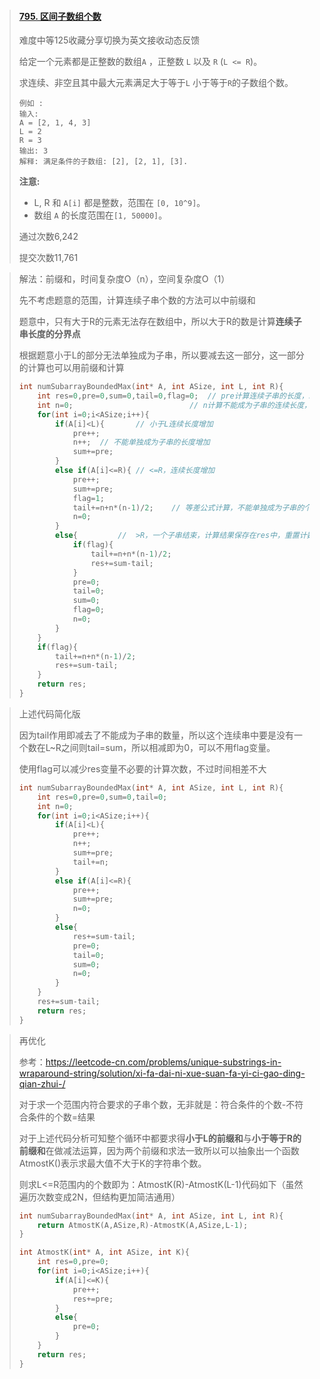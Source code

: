 > #### [795. 区间子数组个数](https://leetcode-cn.com/problems/number-of-subarrays-with-bounded-maximum/)
>
> 难度中等125收藏分享切换为英文接收动态反馈
>
> 给定一个元素都是正整数的数组`A` ，正整数 `L` 以及 `R` (`L <= R`)。
>
> 求连续、非空且其中最大元素满足大于等于`L` 小于等于`R`的子数组个数。
>
> ```
> 例如 :
> 输入: 
> A = [2, 1, 4, 3]
> L = 2
> R = 3
> 输出: 3
> 解释: 满足条件的子数组: [2], [2, 1], [3].
> ```
>
> **注意:**
>
> - L, R 和 `A[i]` 都是整数，范围在 `[0, 10^9]`。
> - 数组 `A` 的长度范围在`[1, 50000]`。
>
> 通过次数6,242
>
> 提交次数11,761

> 解法：前缀和，时间复杂度O（n），空间复杂度O（1）
>
> 先不考虑题意的范围，计算连续子串个数的方法可以中前缀和
>
> 题意中，只有大于R的元素无法存在数组中，所以大于R的数是计算**连续子串长度的分界点**
>
> 根据题意小于L的部分无法单独成为子串，所以要减去这一部分，这一部分的计算也可以用前缀和计算
>
> ```c
> int numSubarrayBoundedMax(int* A, int ASize, int L, int R){
>     int res=0,pre=0,sum=0,tail=0,flag=0;	// pre计算连续子串的长度，sum保存前缀和，tail保存这一连续子串中不能成为子串的数量
>     int n=0;							// n计算不能成为子串的连续长度，flag标志位，判断这个连续子串中是否存L~R范围内的数使得连续串符合条件
>     for(int i=0;i<ASize;i++){
>         if(A[i]<L){		// 小于L连续长度增加
>             pre++;
>             n++;	// 不能单独成为子串的长度增加
>             sum+=pre;
>         }
>         else if(A[i]<=R){	// <=R，连续长度增加
>             pre++;
>             sum+=pre;
>             flag=1;
>             tail+=n+n*(n-1)/2;	// 等差公式计算，不能单独成为子串的个数，L~R内的数相当于分界
>             n=0;
>         }
>         else{			//	>R，一个子串结束，计算结果保存在res中，重置计数器
>             if(flag){
>                 tail+=n+n*(n-1)/2;
>                 res+=sum-tail;
>             }
>             pre=0;
>             tail=0;
>             sum=0;
>             flag=0;
>             n=0;
>         }
>     }
>     if(flag){
>         tail+=n+n*(n-1)/2;
>         res+=sum-tail;
>     }
>     return res;
> }
> ```

> 上述代码简化版
>
> 因为tail作用即减去了不能成为子串的数量，所以这个连续串中要是没有一个数在L~R之间则tail=sum，所以相减即为0，可以不用flag变量。
>
> 使用flag可以减少res变量不必要的计算次数，不过时间相差不大
>
> ```c
> int numSubarrayBoundedMax(int* A, int ASize, int L, int R){
>     int res=0,pre=0,sum=0,tail=0;
>     int n=0;
>     for(int i=0;i<ASize;i++){
>         if(A[i]<L){
>             pre++;
>             n++;
>             sum+=pre;
>             tail+=n;
>         }
>         else if(A[i]<=R){
>             pre++;
>             sum+=pre;
>             n=0;
>         }
>         else{
>             res+=sum-tail;
>             pre=0;
>             tail=0;
>             sum=0;
>             n=0;
>         }
>     }
>     res+=sum-tail;
>     return res;
> }
> ```
>

> 再优化
>
> 参考：https://leetcode-cn.com/problems/unique-substrings-in-wraparound-string/solution/xi-fa-dai-ni-xue-suan-fa-yi-ci-gao-ding-qian-zhui-/
>
> 对于求一个范围内符合要求的子串个数，无非就是：符合条件的个数-不符合条件的个数=结果
>
> 对于上述代码分析可知整个循环中都要求得**小于L的前缀和**与**小于等于R的前缀和**在做减法运算，因为两个前缀和求法一致所以可以抽象出一个函数AtmostK()表示求最大值不大于K的字符串个数。
>
> 则求L<=R范围内的个数即为：AtmostK(R)-AtmostK(L-1)代码如下（虽然遍历次数变成2N，但结构更加简洁通用）
>
> ```c
> int numSubarrayBoundedMax(int* A, int ASize, int L, int R){
>     return AtmostK(A,ASize,R)-AtmostK(A,ASize,L-1);
> }
> 
> int AtmostK(int* A, int ASize, int K){
>     int res=0,pre=0;
>     for(int i=0;i<ASize;i++){
>         if(A[i]<=K){
>             pre++;
>             res+=pre;
>         }
>         else{
>             pre=0;
>         }
>     }
>     return res;
> }
> ```
>
> 